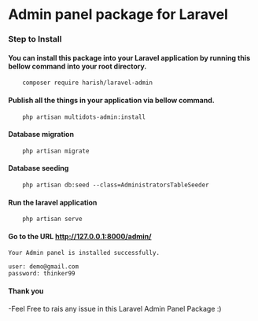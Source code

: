 
# Admin panel package for Laravel

### Step to Install
#### You can install this package into your Laravel application by running this bellow command into your root directory.

```ssh
    composer require harish/laravel-admin
```
#### Publish all the things in your application via bellow command.
```ssh
    php artisan multidots-admin:install
```
#### Database migration
```ssh
    php artisan migrate
```
#### Database seeding
```ssh
    php artisan db:seed --class=AdministratorsTableSeeder
```
#### Run the laravel application
```ssh    
    php artisan serve
```

#### Go to the URL http://127.0.0.1:8000/admin/

    Your Admin panel is installed successfully.
    
    user: demo@gmail.com
    password: thinker99
    
#### Thank you 

  -Feel Free to rais any issue in this Laravel Admin Panel Package :)
